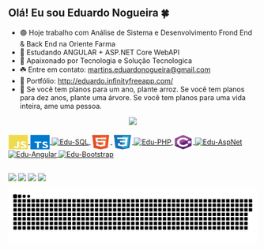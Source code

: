 ## Olá! Eu sou Eduardo Nogueira 🍀

- 🟢 Hoje trabalho com Análise de Sistema e Desenvolvimento Frond End & Back End na Oriente Farma 
- 📗 Estudando ANGULAR + ASP.NET Core WebAPI
- 🍏 Apaixonado por Tecnologia e Solução Tecnologica 
- ☘️ Entre em contato: martins.eduardonogueira@gmail.com
- 🌱 Portfólio: http://eduardo.infinityfreeapp.com/
- 💚 Se você tem planos para um ano, plante arroz. Se você tem planos para dez anos, plante uma árvore. Se você tem planos para uma vida inteira, ame uma pessoa.

<div align="center">
<a href="https://beacons.ai/eduardonogueiramartins">
<img height="180em" src="https://github-readme-stats.vercel.app/api?username=eduardonogueiramartins&show_icons=true&theme=merko&include_all_commits=true&count_private=true"/>
<!-- <img height="180em" src="https://github-readme-stats.vercel.app/api/top-langs/?username=eduardonogueiramartins&layout=compact&langs_count=7&theme=merko"/> -->
</div>
<div style="display: inline_block"><br>
    <img align="center" alt="Edu-Js" height="30" width="40" src="https://raw.githubusercontent.com/devicons/devicon/master/icons/javascript/javascript-plain.svg">
    <img align="center" alt="Edu-Ts" height="30" width="40" src="https://raw.githubusercontent.com/devicons/devicon/master/icons/typescript/typescript-plain.svg">
    <img align="center" alt="Edu-SQL" height="30" width="40" src="https://cdn.jsdelivr.net/gh/devicons/devicon/icons/mysql/mysql-original.svg">
    <img align="center" alt="Edu-HTML" height="30" width="40" src="https://raw.githubusercontent.com/devicons/devicon/master/icons/html5/html5-original.svg">
    <img align="center" alt="Edu-CSS" height="30" width="40" src="https://raw.githubusercontent.com/devicons/devicon/master/icons/css3/css3-original.svg">
    <img align="center" alt="Edu-PHP" height="30" width="40" src="https://raw.githubusercontent.com/jmnote/z-icons/master/svg/php.svg">
    <img align="center" alt="Edu-Csharp" height="30" width="40" src="https://raw.githubusercontent.com/devicons/devicon/master/icons/csharp/csharp-original.svg"> 
    <img align="center" alt="Edu-AspNet" height="30" width="40" src="https://cdn.jsdelivr.net/gh/devicons/devicon/icons/dotnetcore/dotnetcore-original.svg">
    <img align="center" alt="Edu-Angular" height="30" width="40" src="https://cdn.jsdelivr.net/gh/devicons/devicon/icons/angularjs/angularjs-original.svg">
    <img align="center" alt="Edu-Bootstrap" height="30" width="40" src="https://raw.githubusercontent.com/jmnote/z-icons/master/svg/bootstrap.svg">
</div>
   
   ## 
  
<div> 
  <a href="https://www.youtube.com/channel/UCMzb1FdpeXYeR-bsyukRQ9w" target="_blank"><img src="https://img.shields.io/badge/YouTube-FF0000?style=for-the-badge&logo=youtube&logoColor=white" target="_blank"></a>
  <a href="https://www.instagram.com/dudunmartins/" target="_blank"><img src="https://img.shields.io/badge/-Instagram-%23E4405F?style=for-the-badge&logo=instagram&logoColor=white" target="_blank"></a>
    <a href = "mailto:martins.eduardonogueira@gmail.com"><img src="https://img.shields.io/badge/-Gmail-%23333?style=for-the-badge&logo=gmail&logoColor=white" target="_blank"></a>
  <a href="https://www.linkedin.com/in/eduardo-nogueira-martins-180609a7/" target="_blank"><img src="https://img.shields.io/badge/-LinkedIn-%230077B5?style=for-the-badge&logo=linkedin&logoColor=white" target="_blank"></a> 
 
  ![Snake animation](https://github.com/eduardonogueiramartins/eduardonogueiramartins/blob/output/github-contribution-grid-snake.svg)
 
</div>

  

